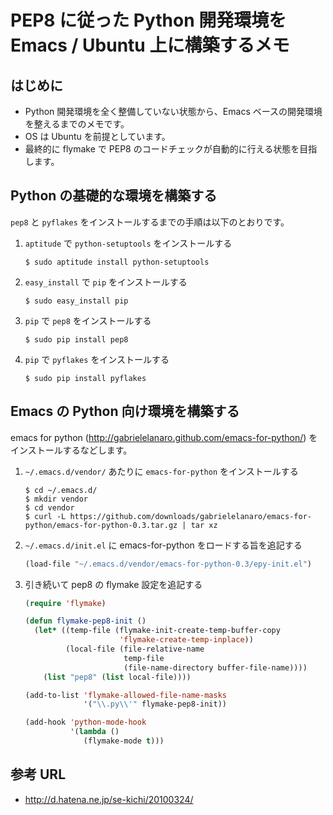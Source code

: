 PEP8 に従った Python 開発環境を Emacs / Ubuntu 上に構築するメモ
=========================================================

はじめに
-------

 - Python 開発環境を全く整備していない状態から、Emacs ベースの開発環境を整えるまでのメモです。
 - OS は Ubuntu を前提としています。
 - 最終的に flymake で PEP8 のコードチェックが自動的に行える状態を目指します。

Python の基礎的な環境を構築する
---------------------------

`pep8` と `pyflakes` をインストールするまでの手順は以下のとおりです。

 1. `aptitude` で `python-setuptools` をインストールする

    ```shell
    $ sudo aptitude install python-setuptools
    ```

 2. `easy_install` で `pip` をインストールする
 
    ```shell
    $ sudo easy_install pip
    ```

 3. `pip` で `pep8` をインストールする

    ```shell
    $ sudo pip install pep8
    ```

 4. `pip` で `pyflakes` をインストールする

    ```shell
    $ sudo pip install pyflakes
    ```

Emacs の Python 向け環境を構築する
------------------------------

emacs for python (http://gabrielelanaro.github.com/emacs-for-python/) をインストールするなどします。

 1. `~/.emacs.d/vendor/` あたりに `emacs-for-python` をインストールする

    ```shell
    $ cd ~/.emacs.d/
    $ mkdir vendor
    $ cd vendor
    $ curl -L https://github.com/downloads/gabrielelanaro/emacs-for-python/emacs-for-python-0.3.tar.gz | tar xz
    ```

 2. `~/.emacs.d/init.el` に emacs-for-python をロードする旨を追記する

    ```lisp
    (load-file "~/.emacs.d/vendor/emacs-for-python-0.3/epy-init.el")
    ```

 3. 引き続いて pep8 の flymake 設定を追記する

    ```lisp
    (require 'flymake)

    (defun flymake-pep8-init ()
      (let* ((temp-file (flymake-init-create-temp-buffer-copy
                         'flymake-create-temp-inplace))
             (local-file (file-relative-name
                          temp-file
                          (file-name-directory buffer-file-name))))
        (list "pep8" (list local-file)))) 

    (add-to-list 'flymake-allowed-file-name-masks
                 '("\\.py\\'" flymake-pep8-init))

    (add-hook 'python-mode-hook                   
              '(lambda ()
                 (flymake-mode t)))
    ```

参考 URL
--------

 - http://d.hatena.ne.jp/se-kichi/20100324/